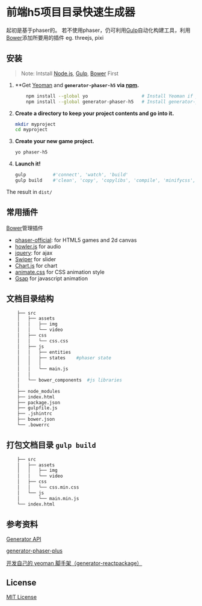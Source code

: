 # 前端h5项目目录快速生成器
起初是基于phaser的。
若不使用phaser，仍可利用[Gulp](http://gulpjs.com/)自动化构建工具，利用[Bower](https://bower.io/)添加所要用的插件 eg. threejs, pixi

## 安装
>Note:  Intstall [Node.js](https://nodejs.org/en/), [Gulp](http://gulpjs.com/), [Bower](https://bower.io/) First

1. **Get [Yeoman](http://yeoman.io/) and **`generator-phaser-h5` via [npm](https://www.npmjs.com/).**

   ```sh
       npm install --global yo                    # Install Yeoman if you don't have it yet.
       npm install --global generator-phaser-h5   # Install generator-phaser-h5
   ```

2. **Create a directory to keep your project contents and go into it.**

    ```sh
    mkdir myproject
    cd myproject
    ```

3. **Create your new game project.**

    ```sh
    yo phaser-h5
    ```

4. **Launch it!**

    ```sh
    gulp          #'connect', 'watch', 'build'
    gulp build    #'clean', 'copy', 'copylibs', 'compile', 'minifycss', 'processhtml', 'minifyhtml'
    ```


The result in  `dist/`

## 常用插件

[Bower](https://bower.io/)管理插件

* [phaser-official](https://phaser.io/): for HTML5 games and 2d canvas
* [howler.js](https://howlerjs.com/)  for audio 
* [jquery](): for ajax 
* [Swiper](http://idangero.us/swiper/) for slider 
* [Chart.js](http://www.chartjs.org/) for chart
* [animate.css](https://daneden.github.io/animate.css/)  for CSS animation style 
* [Gsap](https://greensock.com/gsap) for javascript animation



## 文档目录结构

```sh
    ├── src
    │   ├── assets
    │   │   ├── img
    │   │   └── video
    │   ├── css
    │   │   └── css.css
    │   ├── js
    │   │   ├── entities
    │   │   ├── states    #phaser state
    │   │   │
    │   │   └── main.js
    │   │
    │   └── bower_components  #js libraries
    │
    ├── node_modules
    ├── index.html
    ├── package.json
    ├── gulpfile.js
    ├── .jshintrc
    ├── bower.json     
    └── .bowerrc 
```

## 打包文档目录 `gulp build`

```sh
    ├── src
    │   ├── assets
    │   │   ├── img
    │   │   └── video
    │   ├── css
    │   │   └── css.min.css
    │   └── js
    │       └── main.min.js
    └── index.html
```

## 参考资料

[Generator API](http://yeoman.github.io/generator/)

[generator-phaser-plus](https://github.com/rblopes/generator-phaser-plus)

[开发自己的 yeoman 脚手架（generator-reactpackage）](https://juejin.im/entry/57c938510e3dd90063e3c725)

## License

[MIT License](https://github.com/Sanchez3/generator-phaser-h5/blob/master/LICENSE)
